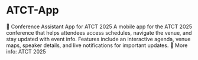 # ATCT-App
📱 Conference Assistant App for ATCT 2025 A mobile app for the ATCT 2025 conference that helps attendees access schedules, navigate the venue, and stay updated with event info. Features include an interactive agenda, venue maps, speaker details, and live notifications for important updates.  🔗 More info: ATCT 2025
